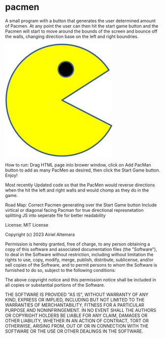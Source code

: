# pacmen
A small program with a button that generates the user determined amount of Pacmen. At any point the user can then hit the start game button and the Pacmen will start to move around the bounds of the screen and bounce off the walls, changing direction base on the left and right boundries.

<img src="PacMan1.png">

How to run: 
Drag HTML page into brower window, click on Add PacMan button to add as many PacMen as desired, then click the Start Game button. Enjoy!

Most recently Updated code so that the PacMen would reverse directions when the hit the left and right walls and would chomp as they do in the game.

Road Map:
Correct Pacmen generating over the Start Game button
Include virtical or diagonal facing Pacman for true directional represnetation
splitting JS into seperate file for better readability


License: 
MIT License

Copyright (c) 2023 Airiel Altemara

Permission is hereby granted, free of charge, to any person obtaining a copy
of this software and associated documentation files (the "Software"), to deal
in the Software without restriction, including without limitation the rights
to use, copy, modify, merge, publish, distribute, sublicense, and/or sell
copies of the Software, and to permit persons to whom the Software is
furnished to do so, subject to the following conditions:

The above copyright notice and this permission notice shall be included in all
copies or substantial portions of the Software.

THE SOFTWARE IS PROVIDED "AS IS", WITHOUT WARRANTY OF ANY KIND, EXPRESS OR
IMPLIED, INCLUDING BUT NOT LIMITED TO THE WARRANTIES OF MERCHANTABILITY,
FITNESS FOR A PARTICULAR PURPOSE AND NONINFRINGEMENT. IN NO EVENT SHALL THE
AUTHORS OR COPYRIGHT HOLDERS BE LIABLE FOR ANY CLAIM, DAMAGES OR OTHER
LIABILITY, WHETHER IN AN ACTION OF CONTRACT, TORT OR OTHERWISE, ARISING FROM,
OUT OF OR IN CONNECTION WITH THE SOFTWARE OR THE USE OR OTHER DEALINGS IN THE
SOFTWARE.
